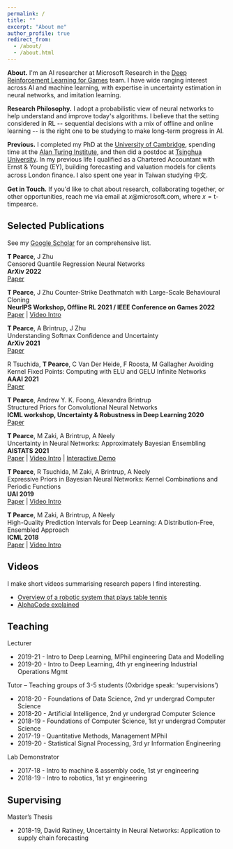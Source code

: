 ```yaml
---
permalink: /
title: ""
excerpt: "About me"
author_profile: true
redirect_from: 
  - /about/
  - /about.html
---
```


<!-- ## About ## -->
__About.__ I'm an AI researcher at Microsoft Research in the [Deep Reinforcement Learning for Games](https://www.microsoft.com/en-us/research/group/deep-reinforcement-learning/) team. I have wide ranging interest across AI and machine learning, with expertise in uncertainty estimation in neural networks, and imitation learning.

<!-- having worked on  uncertainty estimation in neural networks, Bayesian deep learning, survival analysis, behavioural cloning for video games, the exploration/exploitation dilemma, and algorithmic music composition. -->

__Research Philosophy.__ I adopt a probabilistic view of neural networks to help understand and improve today's algorithms. I believe that the setting considered in RL -- sequential decisions with a mix of offline and online learning -- is the right one to be studying to make long-term progress in AI.

<!-- In general my research follows two philosophies; 1) Analysing and designing neural networks from a probabilistic view o -->

<!-- and am particularly drawn to the probabilistic view of learning with neural networks, and building RL agents. -->

__Previous.__ I completed my PhD at the [University of Cambridge](https://www.ifm.eng.cam.ac.uk/research/manufacturing-analytics/), spending time at the [Alan Turing Institute](https://www.turing.ac.uk/), and then did a postdoc at [Tsinghua University](https://ml.cs.tsinghua.edu.cn/). In my previous life I qualified as a Chartered Accountant with Ernst & Young (EY), building forecasting and valuation models for clients across London finance. I also spent one year in Taiwan studying 中文.

__Get in Touch.__ If you'd like to chat about research, collaborating together, or other opportunities, reach me via email at $x$@microsoft.com, where $x=\text{t-timpearce}$.

<!-- where my research explored how to get better uncertainty estimates from deep neural networks. I continued to explore this in my Postdoc at [Tsinghua University](https://ml.cs.tsinghua.edu.cn/), where I also began building behavioural  -->

<!-- In particular focusing on ensembling methods, and priors in Bayesian neural networks.  -->

<!-- I'm a 4th year engineering PhD at the University of Cambridge, having spent time at the [Alan Turing Institute](https://en.wikipedia.org/wiki/Alan_Turing_Institute).  -->

<!-- I completed an internship in reinforcement learning at [PROWLER.io/Secondmind](https://www.secondmind.ai/) and in causal ML at [FDL](https://frontierdevelopmentlab.org/) (NASA research accelerator). -->

## Selected Publications ## 

See my [Google Scholar](https://scholar.google.co.uk/citations?hl=en&user=09k1kdQAAAAJ&view_op=list_works&sortby=pubdate) for an comprehensive list.  

__T Pearce__, J Zhu  
Censored Quantile Regression Neural Networks  
__ArXiv 2022__  
[Paper](https://arxiv.org/abs/2205.13496)  

__T Pearce__, J Zhu
Counter-Strike Deathmatch with Large-Scale Behavioural Cloning  
__NeurIPS Workshop, Offline RL 2021 / IEEE Conference on Games 2022__  
[Paper](https://arxiv.org/abs/2104.04258) | [Video Intro](https://youtu.be/rnz3lmfSHv0)  

__T Pearce__, A Brintrup, J Zhu  
Understanding Softmax Confidence and Uncertainty   
__ArXiv 2021__  
[Paper](https://arxiv.org/abs/1810.05546) 

R Tsuchida, __T Pearce__, C Van Der Heide, F Roosta, M Gallagher
Avoiding Kernel Fixed Points: Computing with ELU and GELU Infinite Networks  
__AAAI 2021__  
[Paper](https://arxiv.org/abs/2002.08517)  

__T Pearce__, Andrew Y. K. Foong, Alexandra Brintrup  
Structured Priors for Convolutional Neural Networks  
__ICML workshop, Uncertainty & Robustness in Deep Learning 2020__  
[Paper](https://arxiv.org/abs/2007.14235)  

__T Pearce__, M Zaki, A Brintrup, A Neely  
Uncertainty in Neural Networks: Approximately Bayesian Ensembling  
__AISTATS 2021__  
[Paper](https://arxiv.org/abs/1810.05546) | [Video Intro](https://youtu.be/eBKqvgecRjc) | [Interactive Demo](https://teapearce.github.io/portfolio/)  

__T Pearce__, R Tsuchida, M Zaki, A Brintrup, A Neely  
Expressive Priors in Bayesian Neural Networks: Kernel Combinations and Periodic Functions  
__UAI 2019__  
[Paper](https://arxiv.org/abs/1905.06076) | [Video Intro](https://youtu.be/D5pfY12BuyA)  

__T Pearce__, M Zaki, A Brintrup, A Neely  
High-Quality Prediction Intervals for Deep Learning: A Distribution-Free, Ensembled Approach   
__ICML 2018__  
[Paper](https://arxiv.org/abs/1802.07167) | [Video Intro](https://crossminds.ai/video/high-quality-prediction-intervals-for-deep-learning-a-distribution-free-ensembled-approach-6064c11294c854625bdac99b/)  


## Videos ##

I make short videos summarising research papers I find interesting.

* [Overview of a robotic system that plays table tennis](https://youtu.be/ktkbxWcYiF8)  
* [AlphaCode explained](https://youtu.be/YjsoN5aJChA)  


## Teaching ##
Lecturer  
* 2019-21 	- Intro to Deep Learning, 		      	MPhil engineering Data and Modelling
*	2019-20 	- Intro to Deep Learning, 		      	4th yr engineering Industrial Operations Mgmt

Tutor – Teaching groups of 3-5 students (Oxbridge speak: ‘supervisions’)  
*	2018-20 	- Foundations of Data Science, 	      	2nd yr undergrad Computer Science
*	2018-20 	- Artificial Intelligence, 		      	2nd yr undergrad Computer Science
*	2018-19 	- Foundations of Computer Science,   	1st yr undergrad Computer Science
*	2017-19	- Quantitative Methods, 			Management MPhil
*	2019-20 	- Statistical Signal Processing, 	       	3rd yr Information Engineering

Lab Demonstrator  
*	2017-18 	- Intro to machine & assembly code, 	1st yr engineering
*	2018-19 	- Intro to robotics,				1st yr engineering

## Supervising ##

Master’s Thesis
*	2018-19, David Ratiney, Uncertainty in Neural Networks: Application to supply chain forecasting



